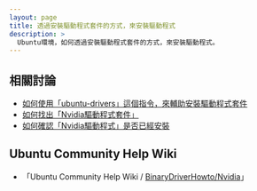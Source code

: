 ```yaml
---
layout: page
title: 透過安裝驅動程式套件的方式，來安裝驅動程式
description: >
  Ubuntu環境，如何透過安裝驅動程式套件的方式，來安裝驅動程式。
---
```


## 相關討論

* [如何使用「ubuntu-drivers」這個指令，來輔助安裝驅動程式套件](/book-ubuntu-qna/read/case/install-driver-package/ubuntu-drivers.html)
* [如何找出「Nvidia驅動程式套件」](/book-ubuntu-qna/read/case/install-driver-package/nvidia-driver-package.html)
* [如何確認「Nvidia驅動程式」是否已經安裝](/book-ubuntu-qna/read/case/install-driver-package/is-nvidia-driver-installed.html)

## Ubuntu Community Help Wiki

* 「Ubuntu Community Help Wiki / [BinaryDriverHowto/Nvidia](https://help.ubuntu.com/community/BinaryDriverHowto/Nvidia)」
